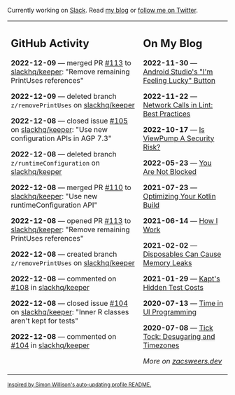 Currently working on [Slack](https://slack.com/). Read [my blog](https://zacsweers.dev/) or [follow me on Twitter](https://twitter.com/ZacSweers).

<table><tr><td valign="top" width="60%">

## GitHub Activity
<!-- githubActivity starts -->
**2022-12-09** — merged PR [#113](https://github.com/slackhq/keeper/pull/113) to [slackhq/keeper](https://github.com/slackhq/keeper): "Remove remaining PrintUses references"

**2022-12-09** — deleted branch `z/removePrintUses` on [slackhq/keeper](https://github.com/slackhq/keeper)

**2022-12-08** — closed issue [#105](https://github.com/slackhq/keeper/issues/105) on [slackhq/keeper](https://github.com/slackhq/keeper): "Use new configuration APIs in AGP 7.3"

**2022-12-08** — deleted branch `z/runtimeConfiguration` on [slackhq/keeper](https://github.com/slackhq/keeper)

**2022-12-08** — merged PR [#110](https://github.com/slackhq/keeper/pull/110) to [slackhq/keeper](https://github.com/slackhq/keeper): "Use new runtimeConfiguration API"

**2022-12-08** — opened PR [#113](https://github.com/slackhq/keeper/pull/113) to [slackhq/keeper](https://github.com/slackhq/keeper): "Remove remaining PrintUses references"

**2022-12-08** — created branch `z/removePrintUses` on [slackhq/keeper](https://github.com/slackhq/keeper)

**2022-12-08** — commented on [#108](https://github.com/slackhq/keeper/issues/108#issuecomment-1343431270) in [slackhq/keeper](https://github.com/slackhq/keeper)

**2022-12-08** — closed issue [#104](https://github.com/slackhq/keeper/issues/104) on [slackhq/keeper](https://github.com/slackhq/keeper): "Inner R classes aren't kept for tests"

**2022-12-08** — commented on [#104](https://github.com/slackhq/keeper/issues/104#issuecomment-1343424469) in [slackhq/keeper](https://github.com/slackhq/keeper)
<!-- githubActivity ends -->
</td><td valign="top" width="40%">

## On My Blog
<!-- blog starts -->
**2022-11-30** — [Android Studio's "I'm Feeling Lucky" Button](https://www.zacsweers.dev/android-studios-im-feeling-lucky-button/)

**2022-11-22** — [Network Calls in Lint: Best Practices](https://www.zacsweers.dev/network-calls-in-lint-best-practices/)

**2022-10-17** — [Is ViewPump A Security Risk?](https://www.zacsweers.dev/is-viewpump-a-security-risk/)

**2022-05-23** — [You Are Not Blocked](https://www.zacsweers.dev/you-are-not-blocked/)

**2021-07-23** — [Optimizing Your Kotlin Build](https://www.zacsweers.dev/optimizing-your-kotlin-build/)

**2021-06-14** — [How I Work](https://www.zacsweers.dev/how-i-work/)

**2021-02-02** — [Disposables Can Cause Memory Leaks](https://www.zacsweers.dev/disposables-can-cause-memory-leaks/)

**2021-01-29** — [Kapt's Hidden Test Costs](https://www.zacsweers.dev/kapts-hidden-test-costs/)

**2020-07-13** — [Time in UI Programming](https://www.zacsweers.dev/time-in-ui/)

**2020-07-08** — [Tick Tock: Desugaring and Timezones](https://www.zacsweers.dev/ticktock-desugaring-timezones/)
<!-- blog ends -->
_More on [zacsweers.dev](https://zacsweers.dev/)_
</td></tr></table>

<sub><a href="https://simonwillison.net/2020/Jul/10/self-updating-profile-readme/">Inspired by Simon Willison's auto-updating profile README.</a></sub>